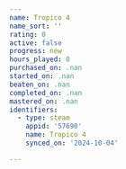 ```yaml
---
name: Tropico 4
name_sort: ''
rating: 0
active: false
progress: new
hours_played: 0
purchased_on: .nan
started_on: .nan
beaten_on: .nan
completed_on: .nan
mastered_on: .nan
identifiers:
  - type: steam
    appid: '57690'
    name: Tropico 4
    synced_on: '2024-10-04'

---
```

